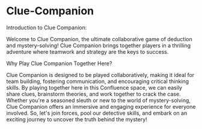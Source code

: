 # Clue-Companion
Introduction to Clue Companion:

Welcome to Clue Companion, the ultimate collaborative game of deduction and mystery-solving! Clue Companion brings together players in a thrilling adventure where teamwork and strategy are the keys to success. 

Why Play Clue Companion Together Here?

Clue Companion is designed to be played collaboratively, making it ideal for team building, fostering communication, and encouraging critical thinking skills. By playing together here in this Confluence space, we can easily share clues, brainstorm theories, and work together to crack the case. Whether you're a seasoned sleuth or new to the world of mystery-solving, Clue Companion offers an immersive and engaging experience for everyone involved. So, let's join forces, pool our detective skills, and embark on an exciting journey to uncover the truth behind the mystery!
